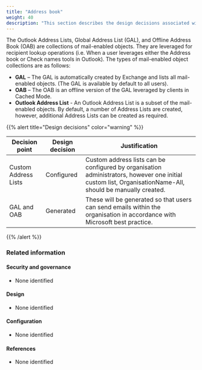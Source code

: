 ```yaml
---
title: "Address book"
weight: 40
description: "This section describes the design decisions associated with Exchange Online for system(s) built using ASD's Blueprint for Secure Cloud."
---
```


The Outlook Address Lists, Global Address List (GAL), and Offline Address Book (OAB) are collections of mail-enabled objects. They are leveraged for recipient lookup operations (i.e. When a user leverages either the Address book or Check names tools in Outlook). The types of mail-enabled object collections are as follows:

- **GAL** – The GAL is automatically created by Exchange and lists all mail-enabled objects. (The GAL is available by default to all users).
- **OAB** – The OAB is an offline version of the GAL leveraged by clients in Cached Mode.
- **Outlook Address List** - An Outlook Address List is a subset of the mail-enabled objects. By default, a number of Address Lists are created, however, additional Address Lists can be created as required.

{{% alert title="Design decisions" color="warning" %}}

| Decision point       | Design decision | Justification                                                                                                                                             |
| -------------------- | --------------- | --------------------------------------------------------------------------------------------------------------------------------------------------------- |
| Custom Address Lists | Configured      | Custom address lists can be configured by organisation administrators, however one initial custom list, OrganisationName-All, should be manually created. |
| GAL and OAB          | Generated       | These will be generated so that users can send emails within the organisation in accordance with Microsoft best practice.                                 |

{{% /alert %}}

### Related information

#### Security and governance

- None identified

#### Design

- None identified

#### Configuration

- None identified

#### References

- None identified
